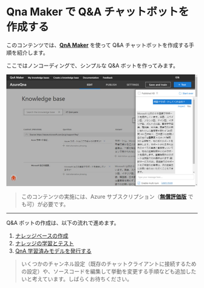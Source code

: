 # Qna Maker で Q&A チャットボットを作成する

このコンテンツでは、[**QnA Maker**](https://www.qnamaker.ai/) を使って Q&A チャットボットを作成する手順を紹介します。

ここではノンコーディングで、シンプルな Q&A ボットを作ってみます。

![QnA Maker](./images/qnamaker.jpg)

> このコンテンツの実施には、Azure サブスクリプション（[**無償評価版**](https://azure.microsoft.com/ja-jp/free/) でも可）が必要です。

---

Q&A ボットの作成は、以下の流れで進めます。

1. [ナレッジベースの作成](./01_createknowledgebase.md)
2. [ナレッジの学習とテスト](./02_train_and_test_qna.md)
3. [QnA 学習済みモデルを発行する](./03_publishqnamodel.md)

> いくつかのチャンネル設定（既存のチャットクライアントに接続するための設定）や、ソースコードを編集して挙動を変更する手順なども追加したいと考えています。しばらくお待ちください。